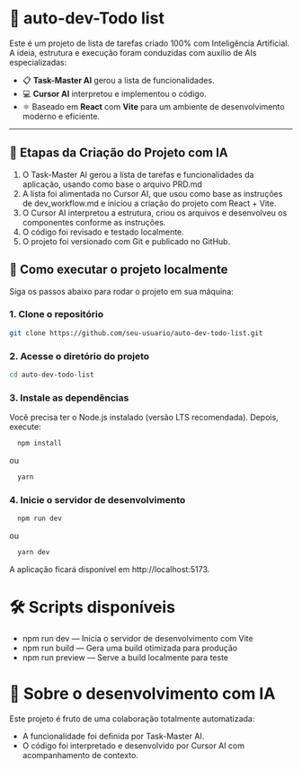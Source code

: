 # 🧠 auto-dev-Todo list

Este é um projeto de lista de tarefas criado 100% com Inteligência Artificial. A ideia, estrutura e execução foram conduzidas com auxílio de AIs especializadas:

- 📋 **Task-Master AI** gerou a lista de funcionalidades.
- 💻 **Cursor AI** interpretou e implementou o código.
- ⚛️ Baseado em **React** com **Vite** para um ambiente de desenvolvimento moderno e eficiente.

---

## 🧩 Etapas da Criação do Projeto com IA

1. O Task-Master AI gerou a lista de tarefas e funcionalidades da aplicação, usando como base o arquivo PRD.md
2. A lista foi alimentada no Cursor AI, que usou como base as instruções de dev_workflow.md e iniciou a criação do projeto com React + Vite.
3. O Cursor AI interpretou a estrutura, criou os arquivos e desenvolveu os componentes conforme as instruções.
4. O código foi revisado e testado localmente.
5. O projeto foi versionado com Git e publicado no GitHub.

## 🚀 Como executar o projeto localmente

Siga os passos abaixo para rodar o projeto em sua máquina:

### 1. Clone o repositório

```bash
git clone https://github.com/seu-usuario/auto-dev-todo-list.git
```

### 2. Acesse o diretório do projeto
```bash
cd auto-dev-todo-list
```

### 3. Instale as dependências
Você precisa ter o Node.js instalado (versão LTS recomendada). Depois, execute:

```bash
  npm install
```
ou
```bash
  yarn
```

### 4. Inicie o servidor de desenvolvimento

```bash
  npm run dev
```
ou
```bash
  yarn dev
```
A aplicação ficará disponível em http://localhost:5173.

# 🛠️ Scripts disponíveis
- npm run dev — Inicia o servidor de desenvolvimento com Vite
- npm run build — Gera uma build otimizada para produção
- npm run preview — Serve a build localmente para teste

# 🤖 Sobre o desenvolvimento com IA
Este projeto é fruto de uma colaboração totalmente automatizada:
- A funcionalidade foi definida por Task-Master AI.
- O código foi interpretado e desenvolvido por Cursor AI com acompanhamento de contexto.